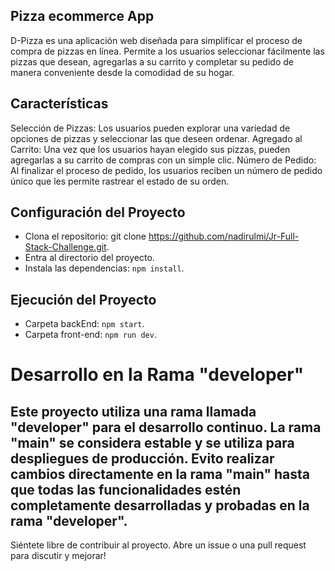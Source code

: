 ## Pizza ecommerce App

D-Pizza es una aplicación web diseñada para simplificar el proceso de compra de pizzas en línea. Permite a los usuarios seleccionar fácilmente las pizzas que desean, agregarlas a su carrito y completar su pedido de manera conveniente desde la comodidad de su hogar.

## Características
Selección de Pizzas: Los usuarios pueden explorar una variedad de opciones de pizzas y seleccionar las que deseen ordenar.
Agregado al Carrito: Una vez que los usuarios hayan elegido sus pizzas, pueden agregarlas a su carrito de compras con un simple clic.
Número de Pedido: Al finalizar el proceso de pedido, los usuarios reciben un número de pedido único que les permite rastrear el estado de su orden.

## Configuración del Proyecto
- Clona el repositorio: git clone https://github.com/nadirulmi/Jr-Full-Stack-Challenge.git.
- Entra al directorio del proyecto.
- Instala las dependencias: `npm install`.

## Ejecución del Proyecto

- Carpeta backEnd: `npm start`.
- Carpeta front-end: `npm run dev`.

# Desarrollo en la Rama "developer"

Este proyecto utiliza una rama llamada "developer" para el desarrollo continuo. La rama "main" se considera estable y se utiliza para despliegues de producción. Evito realizar cambios directamente en la rama "main" hasta que todas las funcionalidades estén completamente desarrolladas y probadas en la rama "developer".
----------

Siéntete libre de contribuir al proyecto. Abre un issue o una pull request para discutir y mejorar!
